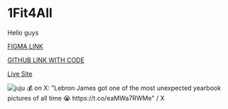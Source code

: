 # 1Fit4All



Hello guys

[FIGMA LINK]( https://www.figma.com/proto/YVvcFgcEx4MIvXoKYpZplD/1FIT4ALL?node-id=96-40&p=f&t=NBpPklQz0xqrXvq7-1&scaling=scale-down&content-scaling=fixed&page-id=0%3A1)

[GITHUB LINK WITH CODE](https://github.com/Whale92130/onefitforall)

[Live Site](https://9000-idx-onefitforall-1744732538320.cluster-2xfkbshw5rfguuk5qupw267afs.cloudworkstations.dev/)

<img src="https://encrypted-tbn0.gstatic.com/images?q=tbn:ANd9GcQXxg9ZHh97_y6a6g5m21MpnIehuVEejcTJpw&amp;s" alt="juju 💰 on X: &quot;Lebron James got one of the most unexpected yearbook  pictures of all time 😭 https://t.co/eaMWa7RWMe&quot; / X"/>
